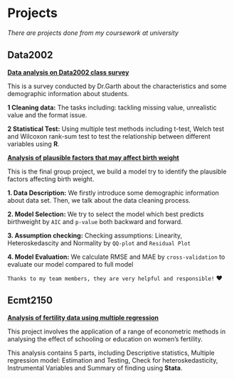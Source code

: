 # Projects

*There are projects done from my coursework at university*

## Data2002 ## 

[**Data analysis on Data2002 class survey**](https://github.com/chrisyifanjin/course-projects/tree/master/Data2002%20/Data2002_Survey_Project)

This is a survey conducted by Dr.Garth about the characteristics and some demographic information about students.

**1 Cleaning data:**  The tasks including: tackling missing value, unrealistic value and the format issue.

**2 Statistical Test:** Using multiple test methods including t-test, Welch test and Wilcoxon rank-sum test to test the relationship between different variables using **R**.

[**Analysis of plausible factors that may affect birth weight**](https://github.com/chrisyifanjin/course-projects/tree/master/Data2002%20/Data2002_Birthweight_Project)

This is the final group project, we build a model try to identify the plausible factors affecting birth weight.

**1. Data Description:** We firstly introduce some demographic information about data set. Then, we talk about the data cleaning process.

**2. Model Selection:** We try to select the model which best predicts birthweight by `AIC` and `p-value` both backward and forward.

**3. Assumption checking:** Checking assumptions: Linearity, Heteroskedascity and Normality by `QQ-plot` and `Residual Plot`

**4. Model Evaluation:** We calculate RMSE and MAE by `cross-validation` to evaluate our model compared to full model

``Thanks to my team members, they are very helpful and responsible!`` ❤️

## Ecmt2150 ##

[**Analysis of fertility data using multiple regression**](https://github.com/chrisyifanjin/course-projects/tree/master/ECMT2150)

This project involves the application of a range of econometric methods in analysing the effect of schooling or education on women’s fertility.

This analysis contains 5 parts, including Descriptive statistics, Multiple regression model: Estimation and Testing, Check for heteroskedasticity, Instrumental Variables and Summary of finding using **Stata**.

